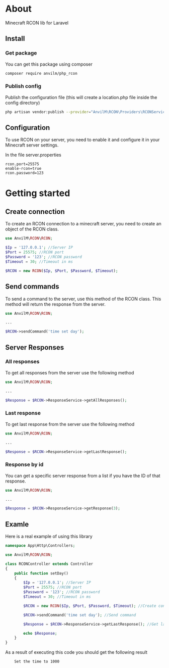 # About

Minecraft RCON lib for Laravel

## Install

### Get package

You can get this package using composer

```bash
composer require anvilm/php_rcon
```

### Publish config

Publish the configuration file (this will create a location.php file inside the config directory)

```bash
php artisan vendor:publish --provider="AnvilM\RCON\Providers\RCONServiceProvider"
```

## Configuration
To use RCON on your server, you need to enable it and configure it in your Minecraft server settings.

In the file server.properties
```properties
rcon.port=25575
enable-rcon=true
rcon.password=123
```


# Getting started


## Create connection

To create an RCON connection to a minecraft server, you need to create an object of the RCON class.

```php
use AnvilM\RCON\RCON;

$Ip = '127.0.0.1'; //Server IP
$Port = 25575; //RCON port
$Password = '123'; //RCON password
$Timeout = 30; //Timeout in ms 

$RCON = new RCON($Ip, $Port, $Password, $Timeout);
```

## Send commands

To send a command to the server, use this method of the RСON class.
This method will return the response from the server.

```php
use AnvilM\RCON\RCON;

...

$RCON->sendCommand('time set day');
```

## Server Responses

### All responses
To get all responses from the server use the following method

```php
use AnvilM\RCON\RCON;

...

$Response = $RCON->ResponseService->getAllResponses();
```

### Last response
To get last response from the server use the following method

```php
use AnvilM\RCON\RCON;

...

$Response = $RCON->ResponseService->getLastResponse();
```

### Response by id
You can get a specific server response from a list if you have the ID of that response.

```php
use AnvilM\RCON\RCON;

...

$Response = $RCON->ResponseService->getResponse(3);
```

## Examle
Here is a real example of using this library

```php
namespace App\Http\Controllers;

use AnvilM\RCON\RCON;

class RCONController extends Controller
{
    public function setDay()
    {
        $Ip = '127.0.0.1'; //Server IP
        $Port = 25575; //RCON port
        $Password = '123'; //RCON password
        $Timeout = 30; //Timeout in ms 

        $RCON = new RCON($Ip, $Port, $Password, $Timeout); //Create connection

        $RCON->sendCommand('time set day'); //Send command

        $Response = $RCON->ResponseService->getLastResponse(); //Get last response

        echo $Response;
    }
}
```

As a result of executing this code you should get the following result

```
    Set the time to 1000
```